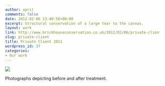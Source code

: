 ```yaml
---
author: april
comments: false
date: 2012-02-06 13:40:58+00:00
excerpt: Structural conservation of a large tear to the canvas.
layout: work
link: http://www.brickhouseconservation.co.uk/2012/02/06/private-client/
slug: private-client
title: Private Client 2011
wordpress_id: 37
categories:
- Our work
---
```


![](http://www.brickhouseconservation.co.uk/wp-content/uploads/2012/02/AppelBTAT-460x301.jpg)

Photographs depicting before and after treatment.

